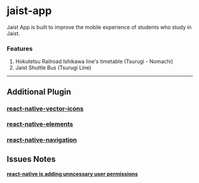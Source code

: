 # jaist-app
Jaist App is built to improve the mobile experience of students who study in Jaist.
### Features ###
1. Hokutetsu Railroad Ishikawa line's timetable (Tsurugi - Nomachi)
2. Jaist Shuttle Bus (Tsurugi Line)
---------------------------
## Additional Plugin ##

### [react-native-vector-icons](https://github.com/oblador/react-native-vector-icons)
### [react-native-elements](https://github.com/react-native-training/react-native-elementshttps://github.com/react-native-training/react-native-elements)
### [react-native-navigation](https://wix.github.io/react-native-navigation/#/)

## Issues Notes ##

#### [react-native is adding unncessary user permissions](https://github.com/facebook/react-native/issues/5886)